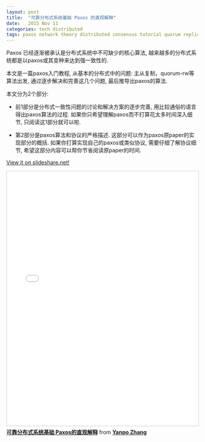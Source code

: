 ```yaml
---
layout: post
title:  "可靠分布式系统基础 Paxos 的直观解释"
date:   2015 Nov 11
categories: tech distributed
tags: paxos network theory distributed consensus tutorial quorum replication
---
```


Paxos 已经逐渐被承认是分布式系统中不可缺少的核心算法,
越来越多的分布式系统都是以paxos或其变种来达到强一致性的.

本文是一篇paxos入门教程, 从基本的分布式中的问题:
主从复制，quorum-rw等算法出发,
通过逐步解决和完善这几个问题, 最后推导出paxos的算法.

本文分为2个部分:

-   前1部分是分布式一致性问题的讨论和解决方案的逐步完善,
    用比较通俗的语言得出paxos算法的过程.
    如果你只希望理解paxos而不打算花太多时间深入细节, 只阅读这1部分就可以啦.

-   第2部分是paxos算法和协议的严格描述.
    这部分可以作为paxos原paper的实现部分的概括.
    如果你打算实现自己的paxos或类似协议, 需要仔细了解协议细节,
    希望这部分内容可以帮你节省阅读原paper的时间.


<p><a href="http://www.slideshare.net/drmingdrmer/paxos-51731377"> View it on slideshare.net!</a></p>

<!-- <object data="/pdf/paxos-slide/paxos.pdf" type="application/pdf" -->
<!-- width="100%" height="100%"> -->

<!--     <div> -->
<!--         <button id="prev">Previous</button> -->
<!--         <button id="next">Next</button> -->
<!--         <span>Page: <span id="page_num"></span> / <span id="page_count"></span></span> -->
<!--     </div> -->
<!--     <canvas id="the-canvas" style="border:1px solid black;"/> -->
<!--     <script src="/assets/js/pdf.js"></script> -->
<!--     <script src="/assets/js/pdf_control.js"></script> -->
<!--     <script language="javascript" type="text/javascript"> -->
<!--       show_pdf("/pdf/paxos-slide/paxos.pdf") -->
<!--     </script> -->
<!-- </object> -->


<iframe src="//www.slideshare.net/slideshow/embed_code/key/3zB66i25FTDgcE"
width="800"
height="668"
frameborder="0" marginwidth="0" marginheight="0" scrolling="no"
style="border:1px solid #CCC; border-width:1px; margin-bottom:5px; max-width: 100%;"
allowfullscreen> </iframe> <div style="margin-bottom:5px"> <strong> <a
href="//www.slideshare.net/drmingdrmer/paxos-51731377" title="可靠分布式系统基础 Paxos的直观解释"
target="_blank">可靠分布式系统基础 Paxos的直观解释</a> </strong> from <strong><a
href="//www.slideshare.net/drmingdrmer" target="_blank">Yanpo Zhang</a></strong> </div>

<!--more-->
